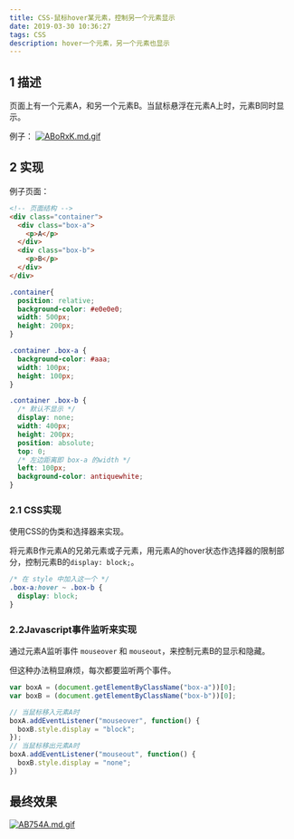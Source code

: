 ```yaml
---
title: CSS-鼠标hover某元素，控制另一个元素显示
date: 2019-03-30 10:36:27
tags: CSS
description: hover一个元素，另一个元素也显示
---
```


## 1 描述

页面上有一个元素A，和另一个元素B。当鼠标悬浮在元素A上时，元素B同时显示。

例子：
[![ABoRxK.md.gif](https://s2.ax1x.com/2019/03/30/ABoRxK.md.gif)](https://imgchr.com/i/ABoRxK)

## 2 实现

例子页面：

```html
<!-- 页面结构 -->
<div class="container">
  <div class="box-a">
    <p>A</p>
  </div>
  <div class="box-b">
    <p>B</p>
  </div>
</div>
```

```css
.container{
  position: relative;
  background-color: #e0e0e0;
  width: 500px;
  height: 200px;
}

.container .box-a {
  background-color: #aaa;
  width: 100px;
  height: 100px;
}

.container .box-b {
  /* 默认不显示 */
  display: none;
  width: 400px;
  height: 200px;
  position: absolute;
  top: 0;
  /* 左边距离即 box-a 的width */
  left: 100px;
  background-color: antiquewhite;
}

```

### 2.1 CSS实现

使用CSS的伪类和选择器来实现。

将元素B作元素A的兄弟元素或子元素，用元素A的hover状态作选择器的限制部分，控制元素B的`display: block;`。

```css
/* 在 style 中加入这一个 */
.box-a:hover ~ .box-b {
  display: block;
}
```


### 2.2Javascript事件监听来实现

通过元素A监听事件 `mouseover` 和 `mouseout`，来控制元素B的显示和隐藏。

但这种办法稍显麻烦，每次都要监听两个事件。

```js
var boxA = (document.getElementByClassName("box-a"))[0];
var boxB = (document.getElementByClassName("box-b"))[0];

// 当鼠标移入元素A时
boxA.addEventListener("mouseover", function() {
  boxB.style.display = "block";
});
// 当鼠标移出元素A时
boxA.addEventListener("mouseout", function() {
  boxB.style.display = "none";
})
```

## 最终效果

[![AB754A.md.gif](https://s2.ax1x.com/2019/03/30/AB754A.md.gif)](https://imgchr.com/i/AB754A)